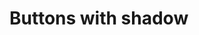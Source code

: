 # Buttons with shadow

<div id="example"></div>
<script>
  new Vue({
    el: '#example',
    template: '<live-code class="full" :template="code" :autorun="true" mode="html>iframe" />',
    data: {
      code:
`
<body touch-action="none">

<script src="${location.origin+location.pathname}global.js"><\/script>
<script src="${location.origin+location.pathname}node_modules/vue/dist/vue.js"><\/script>
<!-- Tween.js is a lib for animating numbers based on "easing curves". -->
<script src="${location.origin+location.pathname}node_modules/tween.js/src/Tween.js"><\/script>
<!-- pep.js provides the pointer events (pointermove, pointerdown, etc) -->
<script src="https://code.jquery.com/pep/0.4.3/pep.js"><\/script>

<style>
    body, html {
        width: 100%;
        height: 100%;
        margin: 0;
        padding: 0;
        overflow: hidden;
        font-family: sans-serif;
        // prevent default touch actions so we can move the light with touch without scrolling
        touch-action: none;
    }
    lume-node {
        text-align: center;
    }
    #bg {
        background: #62b997;
    }
    button {
        width: 100%;
        height: 100%;
        white-space: nowrap;
        border-radius: 0px;
        border: 1px solid #494455;
        background: #e96699;
        color: #494455;
        outline: none;
    }
    button:focus,
    button:hover {
        background: #eb4b89;
        color: #0a3359;
        border-color: #0a3359;
    }
</style>

<template vue>
    <!-- Lights and shadows are powered by WebGL, but written with HTML: -->
    <lume-scene
        webgl="true"
        id="scene"
        background-color="black"
        background-opacity="0"
        perspective="800"
        shadowmap-type="pcfsoft" NOTE="one of basic, pcf, pcfsoft"
    >
        <lume-ambient-light color="#ffffff" intensity="0"></lume-ambient-light>
        <lume-dom-plane ref="plane" id="bg" size-mode="proportional proportional" size="1 1 0" color="#444">
            <lume-node
                id="button-container"
                position="0 0 20"
                size="600 31 0"
                align-point="0.5 0.5 0"
                mount-point="0.5 0.5 0"
            >
                <lume-dom-plane
                    v-for="n in [0,1,2,3,4]"
                    ref="btn"
                    :key="n"
                    size-mode="literal proportional"
                    size="100 1 0"
                    :align-point="\`\${n*0.25} 0 0\`"
                    :mount-point="\`\${n*0.25} 0 0\`"
                    color="#444"
                >
                    <button>button {{n+1}}</button>
                </lume-dom-plane>
            </lume-node>
            <lume-node id="lightContainer" size="0 0 0" position="0 0 300">
                <lume-point-light
                    id="light"
                    color="white"
                    size="0 0 0"
                    cast-shadow="true"
                    intensity="0.8"
                >
                    <lume-mesh
                        has="sphere-geometry basic-material"
                        size="10 10 10"
                        color="white"
                        receive-shadow="false"
                        cast-shadow="false"
                        style="pointer-events: none"
                    >
                    </lume-mesh>
                </lume-point-light>
            </lume-node>
        </lume-dom-plane>
    </lume-scene>
</template>

<div id="root"></div>

<script>
    LUME.useDefaultNames()

    new Vue({
        el: '#root',
        template: document.querySelector('[vue]').innerHTML,
        mounted() {
            const {Motor, Events} = LUME
            const scene = document.querySelector('#scene')
            const lightContainer = document.querySelector('#lightContainer')
            const light = document.querySelector('#light')

            light.on(Events.GL_LOAD, async () => {
                light.three.shadow.radius = 2
                light.three.distance = 800
                light.three.shadow.bias = -0.001
                light.needsUpdate()
            })

            // The following is a temporary hack because material opacity
            // isn't exposed through the HTML API yet. work-in-progress...
            // TODO this stuff should be doable via the HTML
            Array.from( document.querySelectorAll('lume-dom-plane') ).forEach(function(n) {
                n.on(Events.GL_LOAD, async () => {
                    n.three.material.opacity = 0.3
                    n.needsUpdate()
                })
            })

            const bg = document.querySelector('#bg')

            bg.on(Events.GL_LOAD, async () => {
                bg.three.material.opacity = 0.3
                bg.three.material.dithering = true
                bg.needsUpdate()
            })

            // scene.on(Events.GL_LOAD, async () => {
            //     scene.needsUpdate()
            // })

            const targetPosition = {x: window.innerWidth / 2, y: window.innerHeight / 2}

            document.addEventListener('pointermove', function(e) {
                e.preventDefault()
                targetPosition.x = e.clientX
                targetPosition.y = e.clientY
            })

            Motor.addRenderTask(time => {
                lightContainer.position.x += (targetPosition.x - lightContainer.position.x) * 0.01
                lightContainer.position.y += (targetPosition.y - lightContainer.position.y) * 0.01
                light.position.x = 100 * Math.sin(time * 0.001)
                light.position.y = 100 * Math.cos(time * 0.001)
            })

            let downTween, upTween, pressedButton

            // On mouse down animate the button downward
            document.addEventListener('pointerdown', function(e) {
                if ( is( e.target, 'button' ) ) {
                    pressedButton = e.target

                    if (upTween) {
                        upTween.stop()
                        upTween = null
                    }

                    downTween = new TWEEN.Tween(e.target.parentNode.position)
                        .to({z: -20}, 75)
                        .start()
                        .onComplete(function () { downTween = null })

                    Motor.addRenderTask(function(time) {
                        if (!downTween) return false
                        downTween.update(time)
                    })
                }
            })

            // On mouse up animate the button upward
            document.addEventListener('pointerup', function(e) {
                if ( pressedButton ) {
                    if (downTween) {
                        downTween.stop()
                        downTween = null
                    }

                    upTween = new TWEEN.Tween(pressedButton.parentNode.position)
                        .to({z: 0}, 75)
                        .start()
                        .onComplete(function() { upTween = null })

                    Motor.addRenderTask(function(time) {
                        if (!upTween) return false
                        upTween.update(time)
                    })
                }
            })

            function is( el, selector ) {
                if ( [].includes.call(
                    document.querySelectorAll( selector ),
                    el
                ) ) return true
                return false
            }
        },
    })

<\/script>

</body>

`
    },
  })
</script>

<!-- TODO show demo information without breaking the full height demo view:
- A ["picked" pen](https://codepen.io/trusktr/pen/rpegZR) on CodePen!
- The 3D scene is defined using HTML
- JavaScript used for event handling and animating with Tween.js.
- Rendering: experimental WebGL and CSS3D, blended together in "mixed mode",
  where regular DOM elements (CSS3D) and WebGL objects are rendered together
  in the same 3D space with lighting and shadow -->
